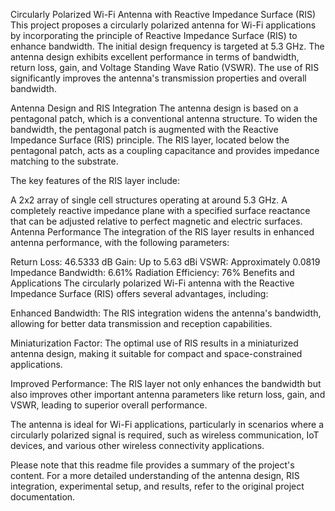 Circularly Polarized Wi-Fi Antenna with Reactive Impedance Surface (RIS)
This project proposes a circularly polarized antenna for Wi-Fi applications by incorporating the principle of Reactive Impedance Surface (RIS) to enhance bandwidth. The initial design frequency is targeted at 5.3 GHz. The antenna design exhibits excellent performance in terms of bandwidth, return loss, gain, and Voltage Standing Wave Ratio (VSWR). The use of RIS significantly improves the antenna's transmission properties and overall bandwidth.

Antenna Design and RIS Integration
The antenna design is based on a pentagonal patch, which is a conventional antenna structure. To widen the bandwidth, the pentagonal patch is augmented with the Reactive Impedance Surface (RIS) principle. The RIS layer, located below the pentagonal patch, acts as a coupling capacitance and provides impedance matching to the substrate.

The key features of the RIS layer include:

A 2x2 array of single cell structures operating at around 5.3 GHz.
A completely reactive impedance plane with a specified surface reactance that can be adjusted relative to perfect magnetic and electric surfaces.
Antenna Performance
The integration of the RIS layer results in enhanced antenna performance, with the following parameters:

Return Loss: 46.5333 dB
Gain: Up to 5.63 dBi
VSWR: Approximately 0.0819
Impedance Bandwidth: 6.61%
Radiation Efficiency: 76%
Benefits and Applications
The circularly polarized Wi-Fi antenna with the Reactive Impedance Surface (RIS) offers several advantages, including:

Enhanced Bandwidth: The RIS integration widens the antenna's bandwidth, allowing for better data transmission and reception capabilities.

Miniaturization Factor: The optimal use of RIS results in a miniaturized antenna design, making it suitable for compact and space-constrained applications.

Improved Performance: The RIS layer not only enhances the bandwidth but also improves other important antenna parameters like return loss, gain, and VSWR, leading to superior overall performance.

The antenna is ideal for Wi-Fi applications, particularly in scenarios where a circularly polarized signal is required, such as wireless communication, IoT devices, and various other wireless connectivity applications.

Please note that this readme file provides a summary of the project's content. For a more detailed understanding of the antenna design, RIS integration, experimental setup, and results, refer to the original project documentation.
